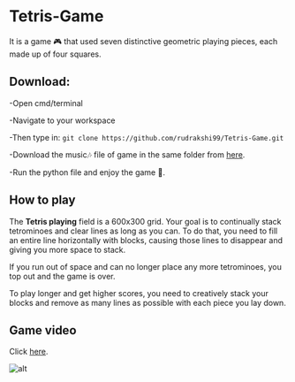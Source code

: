 # Tetris-Game

It is a game 🎮 that used seven distinctive geometric playing pieces, each made up of four squares.

## Download:

-Open cmd/terminal

-Navigate to your workspace

-Then type in: ``git clone https://github.com/rudrakshi99/Tetris-Game.git``

-Download the music🎶 file of game in the same folder from [here](https://drive.google.com/file/d/1gUyr5-4b8RzUS29N5cCjkyhx_YKsTr5u/view?usp=sharing).

-Run the python file and enjoy the game 🎉.

## How to play

The **Tetris playing** field is a 600x300 grid. Your goal is to continually stack tetrominoes and clear lines as long as you can. To do that, you need to fill an entire line horizontally with blocks, causing those lines to disappear and giving you more space to stack.

If you run out of space and can no longer place any more tetrominoes, you top out and the game is over.

To play longer and get higher scores, you need to creatively stack your blocks and remove as many lines as possible with each piece you lay down.

## Game video
Click [here](https://drive.google.com/file/d/1rGLgujmt28Wg_S0ULcYHMc5hFKfoCNIn/view?usp=sharing).

![alt](https://i.ytimg.com/vi/twkdRpn-s5k/maxresdefault.jpg)
